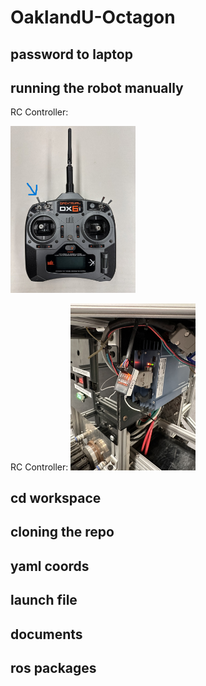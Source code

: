 # OaklandU-Octagon

## password to laptop

## running the robot manually
RC Controller:

<img src="https://github.com/racingrayson/OaklandU-Octagon/raw/main/docs/pictures/IMG_2296.jpeg" alt="IMG_2296" width="200"/>

RC Controller:
<img src="https://github.com/racingrayson/OaklandU-Octagon/raw/main/docs/pictures/IMG_2297.jpeg" alt="IMG_2297" width="200"/>


## cd workspace

## cloning the repo
## yaml coords
## launch file
## documents
## ros packages